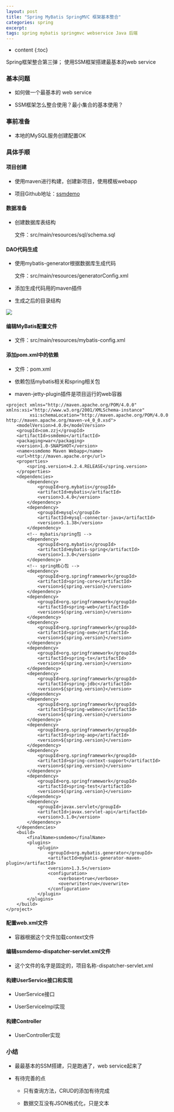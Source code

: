 ```yaml
---
layout: post
title: "Spring MyBatis SpringMVC 框架基本整合"
categories: spring
excerpt: 
tags: spring mybatis springmvc webservice Java 后端
---
```


* content
{:toc}

Spring框架整合第三弹；
使用SSM框架搭建最基本的web service




### 基本问题

- 如何做一个最基本的 web service

- SSM框架怎么整合使用？最小集合的基本使用？

### 事前准备

- 本地的MySQL服务创建配置OK

### 具体手顺

#### 项目创建

- 使用maven进行构建，创建新项目，使用模板webapp

- 项目Github地址：[ssmdemo](https://github.com/AllenChyou/ssmdemo)

#### 数据准备

- 创建数据库表结构

    文件：src/main/resources/sql/schema.sql

#### DAO代码生成

- 使用mybatis-generator根据数据库生成代码

    文件：src/main/resources/generatorConfig.xml

- 添加生成代码用的maven插件

- 生成之后的目录结构

![](http://ww4.sinaimg.cn/large/8d6a2535gw1f8qpzx3t9ij208u0e2wfw.jpg)

#### 编辑MyBatis配置文件

- 文件：src/main/resources/mybatis-config.xml

#### 添加pom.xml中的依赖

- 文件：pom.xml

- 依赖包括mybatis相关和spring相关包

- maven-jetty-plugin插件是项目运行的web容器

```
<project xmlns="http://maven.apache.org/POM/4.0.0" xmlns:xsi="http://www.w3.org/2001/XMLSchema-instance"
         xsi:schemaLocation="http://maven.apache.org/POM/4.0.0 http://maven.apache.org/maven-v4_0_0.xsd">
    <modelVersion>4.0.0</modelVersion>
    <groupId>com.zzj</groupId>
    <artifactId>ssmdemo</artifactId>
    <packaging>war</packaging>
    <version>1.0-SNAPSHOT</version>
    <name>ssmdemo Maven Webapp</name>
    <url>http://maven.apache.org</url>
    <properties>
        <spring.version>4.2.4.RELEASE</spring.version>
    </properties>
    <dependencies>
        <dependency>
            <groupId>org.mybatis</groupId>
            <artifactId>mybatis</artifactId>
            <version>3.4.0</version>
        </dependency>
        <dependency>
            <groupId>mysql</groupId>
            <artifactId>mysql-connector-java</artifactId>
            <version>5.1.38</version>
        </dependency>
        <!-- mybatis/spring包 -->
        <dependency>
            <groupId>org.mybatis</groupId>
            <artifactId>mybatis-spring</artifactId>
            <version>1.3.0</version>
        </dependency>
        <!-- spring核心包 -->
        <dependency>
            <groupId>org.springframework</groupId>
            <artifactId>spring-core</artifactId>
            <version>${spring.version}</version>
        </dependency>
        <dependency>
            <groupId>org.springframework</groupId>
            <artifactId>spring-web</artifactId>
            <version>${spring.version}</version>
        </dependency>
        <dependency>
            <groupId>org.springframework</groupId>
            <artifactId>spring-oxm</artifactId>
            <version>${spring.version}</version>
        </dependency>
        <dependency>
            <groupId>org.springframework</groupId>
            <artifactId>spring-tx</artifactId>
            <version>${spring.version}</version>
        </dependency>
        <dependency>
            <groupId>org.springframework</groupId>
            <artifactId>spring-jdbc</artifactId>
            <version>${spring.version}</version>
        </dependency>
        <dependency>
            <groupId>org.springframework</groupId>
            <artifactId>spring-webmvc</artifactId>
            <version>${spring.version}</version>
        </dependency>
        <dependency>
            <groupId>org.springframework</groupId>
            <artifactId>spring-aop</artifactId>
            <version>${spring.version}</version>
        </dependency>
        <dependency>
            <groupId>org.springframework</groupId>
            <artifactId>spring-context-support</artifactId>
            <version>${spring.version}</version>
        </dependency>
        <dependency>
            <groupId>org.springframework</groupId>
            <artifactId>spring-test</artifactId>
            <version>${spring.version}</version>
        </dependency>
        <dependency>
            <groupId>javax.servlet</groupId>
            <artifactId>javax.servlet-api</artifactId>
            <version>3.1.0</version>
        </dependency>
    </dependencies>
    <build>
        <finalName>ssmdemo</finalName>
        <plugins>
            <plugin>
                <groupId>org.mybatis.generator</groupId>
                <artifactId>mybatis-generator-maven-plugin</artifactId>
                <version>1.3.5</version>
                <configuration>
                    <verbose>true</verbose>
                    <overwrite>true</overwrite>
                </configuration>
            </plugin>
        </plugins>
    </build>
</project>
```

#### 配置web.xml文件

- 容器根据这个文件加载context文件

#### 编辑ssmdemo-dispatcher-servlet.xml文件

- 这个文件的名字是固定的，项目名称-dispatcher-servlet.xml

#### 构建UserService接口和实现

- UserService接口

- UserServiceImpl实现

#### 构建Controller

- UserController实现

### 小结

- 最最基本的SSM搭建，只是跑通了，web service起来了

- 有待完善的点

    - 只有查询方法，CRUD的添加有待完成

    - 数据交互没有JSON格式化，只是文本



